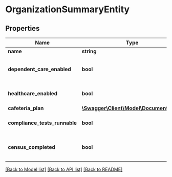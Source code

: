 # OrganizationSummaryEntity

## Properties
Name | Type | Description | Notes
------------ | ------------- | ------------- | -------------
**name** | **string** |  | [optional] 
**dependent_care_enabled** | **bool** | Is dependent care enabled? | [optional] [default to true]
**healthcare_enabled** | **bool** | Is healthcare enabled? | [optional] 
**cafeteria_plan** | [**\Swagger\Client\Model\DocumentEntity**](DocumentEntity.md) |  | [optional] 
**compliance_tests_runnable** | **bool** | Can compliance test be ran | [optional] [default to true]
**census_completed** | **bool** | Organization completed compliance census? | [optional] 

[[Back to Model list]](../README.md#documentation-for-models) [[Back to API list]](../README.md#documentation-for-api-endpoints) [[Back to README]](../README.md)

